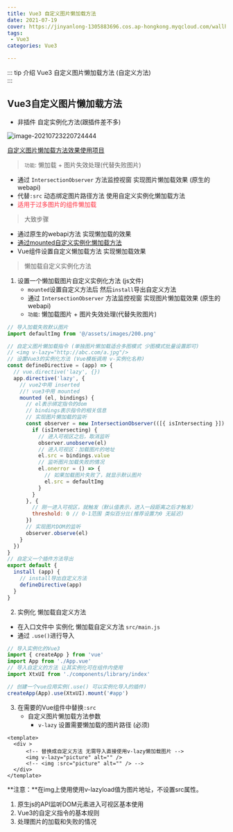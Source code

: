 ```yaml
---
title: Vue3 自定义图片懒加载方法
date: 2021-07-19
cover: https://jinyanlong-1305883696.cos.ap-hongkong.myqcloud.com/wallhaven-z8mq8y.jpg
tags:
 - Vue3
categories: Vue3

---
```


::: tip 介绍
 Vue3 自定义图片懒加载方法 (自定义方法)<br>
:::

<!-- more -->

## Vue3自定义图片懒加载方法

* 非插件 自定实例化方法(跟插件差不多)

![image-20210723220724444](https://i.loli.net/2021/07/23/Qu9WRPXgvzladjM.png)

[自定义图片懒加载方法效果使用项目](https://gitee.com/liu_kaili/Vue_little_rabbit_fresh)

> `功能`: 懒加载 + 图片失效处理(代替失败图片)

* 通过 `IntersectionObserver` 方法监控视窗 实现图片懒加载效果 (原生的webapi)
* 代替`:src` 动态绑定图片路径方法 使用自定义实例化懒加载方法
* <font color =#ff3040>适用于过多图片的组件懒加载</font>

> 大致步骤

* 通过原生的webapi方法 实现懒加载的效果
* [通过mounted自定义实例化懒加载方法](https://v3.cn.vuejs.org/api/options-lifecycle-hooks.html#mounted)
* Vue组件设置自定义懒加载方法 实现懒加载效果

> 懒加载自定义实例化方法

1. 设置一个懒加载图片自定义实例化方法 (js文件)
   * `mounted`设置自定义方法后 然后`install`导出自定义方法 
   * 通过 `IntersectionObserver` 方法监控视窗 实现图片懒加载效果 (原生的webapi)
   * `功能`: 懒加载图片 + 图片失效处理(代替失败图片)

```js
// 导入加载失败默认图片
import defaultImg from '@/assets/images/200.png'

// 自定义图片懒加载指令 (单独图片懒加载适合多图模式 少图模式批量设置即可)
// <img v-lazy="http://abc.com/a.jpg"/>
// 设置Vue3的实例化方法 (Vue模板调用 v-实例化名称)
const defineDirective = (app) => {
  // vue.directive('lazy', {})
  app.directive('lazy', {
    // vue2中用 inserted
    //! vue3中用 mounted
    mounted (el, bindings) {
      // el表示绑定指令的dom
      // bindings表示指令的相关信息
      // 实现图片懒加载的监听
      const observer = new IntersectionObserver(([{ isIntersecting }]) => {
        if (isIntersecting) {
          // 进入可视区之后，取消监听
          observer.unobserve(el)
          // 进入可视区：加载图片的地址
          el.src = bindings.value
          // 监听图片加载失败的情况
          el.onerror = () => {
            // 如果加载图片失败了，就显示默认图片
            el.src = defaultImg
          }
        }
      }, {
        // 刚一进入可视区，就触发（默认值表示，进入一段距离之后才触发）
        threshold: 0 // 0-1范围 类似百分比(推荐设置为0 无延迟)
      })
      // 实现图片DOM的监听
      observer.observe(el)
    }
  })
}
// 自定义一个插件方法导出
export default {
  install (app) {
	// install导出自定义方法 
    defineDirective(app)
  }
}
```

2.  实例化 懒加载自定义方法
   * 在入口文件中 实例化 懒加载自定义方法 `src/main.js`
   * 通过 `.use()`进行导入

```js
// 导入实例化的Vue3
import { createApp } from 'vue'
import App from './App.vue'
// 导入自定义的方法 让其实例化可在组件内使用
import XtxUI from './components/library/index'

// 创建一个vue应用实例(.use() 可以实例化导入的插件)
createApp(App).use(XtxUI).mount('#app')

```

3. 在需要的Vue组件中替换`:src`
   * 自定义图片懒加载方法参数
     *  `v-lazy` 设置需要懒加载的图片路径 (必须)

```vue
<template>
  <div >
      <!-- 替换成自定义方法 无需导入直接使用v-lazy懒加载图片 -->
      <img v-lazy="picture" alt="" />
      <!-- <img :src="picture" alt="" /> -->
  </div>
</template>
```

**注意：**在img上使用使用v-lazyload值为图片地址，不设置src属性。

1. 原生js的API监听DOM元素进入可视区基本使用
2. Vue3的自定义指令的基本规则
3. 处理图片的加载和失败的情况